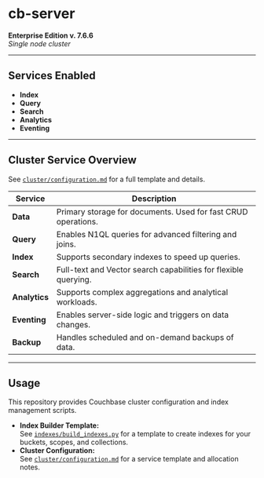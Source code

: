 # cb-server
**Enterprise Edition v. 7.6.6**  
_Single node cluster_

---
## Services Enabled
- **Index**
- **Query**
- **Search**
- **Analytics**
- **Eventing**
---

## Cluster Service Overview
See [`cluster/configuration.md`](cluster/configuration.md) for a full template and details.

| Service    | Description                                                                                  |
|------------|----------------------------------------------------------------------------------------------|
| **Data**   | Primary storage for documents. Used for fast CRUD operations.                                |
| **Query**  | Enables N1QL queries for advanced filtering and joins.                                       |
| **Index**  | Supports secondary indexes to speed up queries.                                              |
| **Search** | Full-text and Vector search capabilities for flexible querying.                              |
| **Analytics** | Supports complex aggregations and analytical workloads.                                   |
| **Eventing**  | Enables server-side logic and triggers on data changes.                                   |
| **Backup**    | Handles scheduled and on-demand backups of data.                                          |

---
## Usage
This repository provides Couchbase cluster configuration and index management scripts.
- **Index Builder Template:**  
  See [`indexes/build_indexes.py`](indexes/build_indexes.py) for a template to create indexes for your buckets, scopes, and collections.
- **Cluster Configuration:**  
  See [`cluster/configuration.md`](cluster/configuration.md) for a service template and allocation notes.